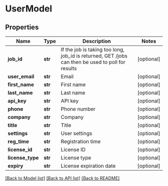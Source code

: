 # UserModel

## Properties
Name | Type | Description | Notes
------------ | ------------- | ------------- | -------------
**job_id** | **str** | If the job is taking too long, job_id is returned, GET /jobs can then be used to poll for results | [optional] 
**user_email** | **str** | Email | [optional] 
**first_name** | **str** | First name | [optional] 
**last_name** | **str** | Last name | [optional] 
**api_key** | **str** | API key | [optional] 
**phone** | **str** | Phone number | [optional] 
**company** | **str** | Company | [optional] 
**title** | **str** | Title | [optional] 
**settings** | **str** | User settings | [optional] 
**reg_time** | **str** | Registration time | [optional] 
**license_id** | **str** | License ID | [optional] 
**license_type** | **str** | License type | [optional] 
**expiry** | **str** | License expiration date | [optional] 

[[Back to Model list]](../README.md#documentation-for-models) [[Back to API list]](../README.md#documentation-for-api-endpoints) [[Back to README]](../README.md)


